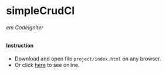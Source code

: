 # simpleCrudCI
###### em CodeIgniter
#### Instruction
  * Download and open file `project/index.html` on any browser.
  * Or click [here](https://goo.gl/v1QgTv) to see online.
